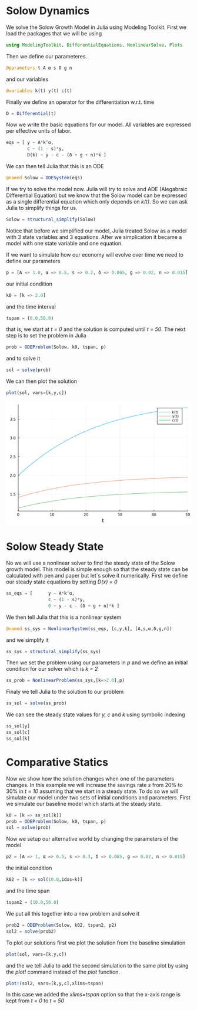 # Solow Dynamics
We solve the Solow Growth Model in Julia using Modeling Toolkit. First we load the packages that we will be using

```Julia
using ModelingToolkit, DifferentialEquations, NonlinearSolve, Plots
```
Then we define our parameteres.

```Julia
@parameters t A α s δ g n
```
and our variables

```Julia
@variables k(t) y(t) c(t)
```
Finally we define an operator for the differentiation w.r.t. time

```Julia
D = Differential(t)
```

Now we write the basic equations for our model. All variables are expressed per effective units of labor.

```Julia
eqs = [ y ~ A*k^α,
        c ~ (1 - s)*y,
        D(k) ~ y - c - (δ + g + n)*k ]
```
We can then tell Julia that this is an ODE

```Julia
@named Solow = ODESystem(eqs)
```
If we try to solve the model now. Julia will try to solve and ADE (Alegabraic Differential Equation) but we know that the Solow model can be expressed as a single differential equation which only depends on *k(t)*. So we can ask Julia to simplify things for us.

```Julia
Solow = structural_simplify(Solow)
```
Notice that before we simplified our model, Julia treated Solow as a model with 3 state variables and 3 equations. After we simplication it became a model with one state variable and one equation.

If we want to simulate how our economy will evolve over time we need to define our parameters

```Julia
p = [A => 1.0, α => 0.5, s => 0.2, δ => 0.065, g => 0.02, n => 0.015]
```
our initial condition

```Julia
k0 = [k => 2.0]
```
and the time interval

```Julia
tspan = (0.0,50.0)
```

that is, we start at *t = 0* and the solution is computed until *t = 50*. The next step is to set the problem in Julia

```Julia
prob = ODEProblem(Solow, k0, tspan, p)
```

and to solve it

```Julia
sol = solve(prob)
```

We can then plot the solution

```Julia
plot(sol, vars=[k,y,c])
```
![](https://github.com/alerodri1976/Solow/blob/main/Solow_1.png)

# Solow Steady State

No we will use a nonlinear solver to find the steady state of the Solow growth model. This model is simple enough so that the steady state can be calculated with pen and paper but let´s solve it numerically. First we define our steady state equations by setting *D(x) = 0*

```Julia
ss_eqs = [      y ~ A*k^α,
                c ~ (1 - s)*y,
                0 ~ y - c - (δ + g + n)*k ]
```
We then tell Julia that this is a nonlinear system

```Julia
@named ss_sys = NonlinearSystem(ss_eqs, [c,y,k], [A,s,α,δ,g,n])
```
and we simplify it

```Julia
ss_sys = structural_simplify(ss_sys)
```

Then we set the problem using our parameters in *p* and we define an initial condition for our solver which is *k = 2*

```Julia
ss_prob = NonlinearProblem(ss_sys,[k=>2.0],p)
```

Finaly we tell Julia to the solution to our problem

```Julia
ss_sol = solve(ss_prob)
```

We can see the steady state values for *y, c* and *k* using symbolic indexing

```Julia
ss_sol[y]
ss_sol[c]
ss_sol[k]
```
# Comparative Statics

Now we show how the solution changes when one of the parameters changes. In this example we will increase the savings rate *s* from 20% to 30% in *t = 10* assuming that we start in a steady state. To do so we will simulate our model under two sets of initial conditions and parameters. First we simulate our baseline model which starts at the steady state.

```Julia
k0 = [k => ss_sol[k]]
prob = ODEProblem(Solow, k0, tspan, p)
sol = solve(prob)
```

Now we setup our alternative world by changing the parameters of the model

```Julia
p2 = [A => 1, α => 0.5, s => 0.3, δ => 0.065, g => 0.02, n => 0.015]
```

the initial condition

```Julia
k02 = [k => sol(10.0,idxs=k)]
```

and the time span

```Julia
tspan2 = (10.0,50.0)
```

We put all this together into a new problem and solve it

```Julia
prob2 = ODEProblem(Solow, k02, tspan2, p2)
sol2 = solve(prob2)
```

To plot our solutions first we plot the solution from the baseline simulation

```Julia
plot(sol, vars=[k,y,c])
```

and the we tell Julia to add the second simulation to the same plot by using the *plot!* command instead of the *plot* function.

```Julia
plot!(sol2, vars=[k,y,c],xlims=tspan)
```
In this case we added the *xlims=tspan* option so that the x-axis range is kept from *t = 0* to *t = 50*

